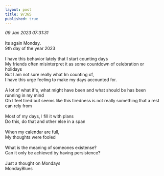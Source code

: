 ```yaml
---
layout: post
title: 9/365
published: true
---
```

_09 Jan 2023 07:31:31_
<br>
<br>
Its again Monday.
<br>
9th day of the year 2023
<br>
<br>
I have this behavior lately that I start counting days
<br>
My friends often misinterpret it as some countdown of celebration or holidays
<br>
But I am not sure really what Im counting of,
<br>
I have this urge feeling to make my days accounted for.
<br>
<br>
A lot of what if's, what might have been and what should be has been running in my mind
<br>
Oh I feel tired but seems like this tiredness is not really something that a rest can rely from
<br>
<br>
Most of my days, I fill it with plans
<br>
Do this, do that and other else in a span
<br>
<br>
When my calendar are full,
<br>
My thoughts were fooled
<br>
<br>
What is the meaning of someones existense?
<br>
Can it only be achieved by having persistence? 
<br>
<br>
Just a thought on Mondays
<br>
MondayBlues

